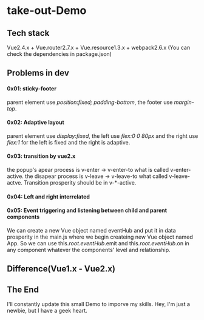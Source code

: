 # take-out-Demo

## Tech stack
Vue2.4.x + Vue.router2.7.x + Vue.resource1.3.x + webpack2.6.x (You can check the dependencies in package.json)

## Problems in dev
#### 0x01: sticky-footer
parent element use *position:fixed; padding-bottom*, the footer use *margin-top*.

#### 0x02: Adaptive layout
parent element use *display:fixed*, the left use *flex:0 0 80px* and the right use *flex:1* for the left is fixed and the right is adaptive.

#### 0x03: transition by vue2.x
the popup's apear process is v-enter -> v-enter-to what is called v-enter-active. the disapear process is v-leave -> v-leave-to what called v-leave-actve. Transition prosperity should be in v-\*-active.

#### 0x04: Left and right interrelated


#### 0x05: Event triggering and listening between child and parent components
We can create a new Vue object named eventHub and put it in data prosperity in the main.js where we begin createing new Vue object named App. So we can use this.$root.eventHub.$emit and this.$root.eventHub.$on in any component whatever the components' level and relationship.


## Difference(Vue1.x - Vue2.x)


## The End
I'll constantly update this small Demo to imporve my skills. Hey, I'm just a newbie, but I have a geek heart.
